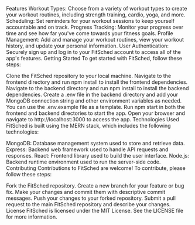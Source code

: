 Features
Workout Types: Choose from a variety of workout types to create your workout routines, including strength training, cardio, yoga, and more.
Scheduling: Set reminders for your workout sessions to keep yourself accountable and on track.
Progress Tracking: Monitor your progress over time and see how far you've come towards your fitness goals.
Profile Management: Add and manage your workout routines, view your workout history, and update your personal information.
User Authentication: Securely sign up and log in to your FitSched account to access all of the app's features.
Getting Started
To get started with FitSched, follow these steps:

Clone the FitSched repository to your local machine.
Navigate to the frontend directory and run npm install to install the frontend dependencies.
Navigate to the backend directory and run npm install to install the backend dependencies.
Create a .env file in the backend directory and add your MongoDB connection string and other environment variables as needed. You can use the .env.example file as a template.
Run npm start in both the frontend and backend directories to start the app.
Open your browser and navigate to http://localhost:3000 to access the app.
Technologies Used
FitSched is built using the MERN stack, which includes the following technologies:

MongoDB: Database management system used to store and retrieve data.
Express: Backend web framework used to handle API requests and responses.
React: Frontend library used to build the user interface.
Node.js: Backend runtime environment used to run the server-side code.
Contributing
Contributions to FitSched are welcome! To contribute, please follow these steps:

Fork the FitSched repository.
Create a new branch for your feature or bug fix.
Make your changes and commit them with descriptive commit messages.
Push your changes to your forked repository.
Submit a pull request to the main FitSched repository and describe your changes.
License
FitSched is licensed under the MIT License. See the LICENSE file for more information.
